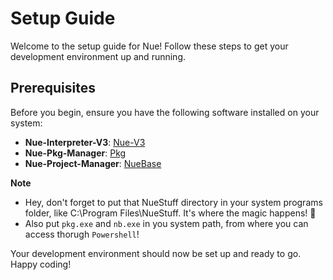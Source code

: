 # Setup Guide

Welcome to the setup guide for Nue! Follow these steps to get your development environment up and running.

## Prerequisites

Before you begin, ensure you have the following software installed on your system:

- **Nue-Interpreter-V3**: [Nue-V3](https://github.com/Nue-Foundation/Nue-V3)
- **Nue-Pkg-Manager**:  [Pkg](https://github.com/Nue-Foundation/Pkg)
- **Nue-Project-Manager**: [NueBase](https://github.com/Nue-Foundation/NueBase-V2)

**Note**
- Hey, don't forget to put that NueStuff directory in your system programs folder, like C:\Program Files\NueStuff. It's where the magic happens! 🎩
- Also put `pkg.exe` and `nb.exe` in you system path, from where you can access thorugh `Powershell`!

Your development environment should now be set up and ready to go. Happy coding!

